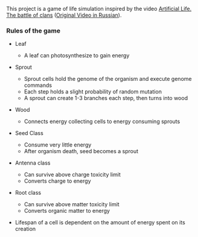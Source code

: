This project is a game of life simulation inspired by the video [Artificial Life. The battle of clans](https://www.youtube.com/watch?v=q2uuMY37JuA&t=987s) ([Original Video in Russian](https://www.youtube.com/watch?v=_Aow6P3oBAg)).

### Rules of the game
* Leaf
  * A leaf can photosynthesize to gain energy
* Sprout
  * Sprout cells hold the genome of the organism and execute genome commands
  * Each step holds a slight probability of random mutation
  * A sprout can create 1-3 branches each step, then turns into wood
* Wood
  * Connects energy collecting cells to energy consuming sprouts
* Seed Class 
  * Consume very little energy
  * After organism death, seed becomes a sprout
* Antenna class
  * Can survive above charge toxicity limit
  * Converts charge to energy
* Root class
  * Can survive above matter toxicity limit
  * Converts organic matter to energy

* Lifespan of a cell is dependent on the amount of energy spent on its creation